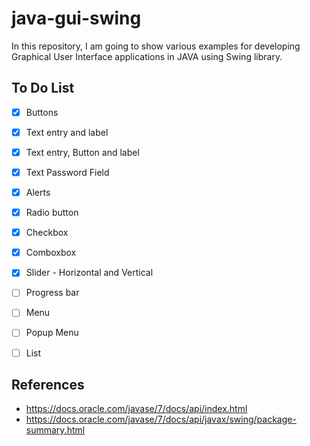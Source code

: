 # java-gui-swing

In this repository, I am going to show various examples for developing Graphical User Interface applications in JAVA using Swing library.

## To Do List

- [x] Buttons
- [x] Text entry and label
- [x] Text entry, Button and label
- [x] Text Password Field
- [x] Alerts
- [x] Radio button
- [x] Checkbox
- [x] Comboxbox
- [x] Slider - Horizontal and Vertical
- [ ] Progress bar
- [ ] Menu
- [ ] Popup Menu

- [ ] List

## References
- https://docs.oracle.com/javase/7/docs/api/index.html
- https://docs.oracle.com/javase/7/docs/api/javax/swing/package-summary.html
